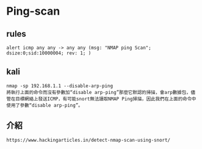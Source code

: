 # Ping-scan

## rules
```
alert icmp any any -> any any (msg: "NMAP ping Scan"; dsize:0;sid:10000004; rev: 1; )
```
## kali 
```
nmap -sp 192.168.1.1 --disable-arp-ping
將執行上面的命令而沒有參數加“disable arp-ping”那麼它默認的掃描，會arp數據包，儘管在目標網絡上發送ICMP，有可能snort無法讀取NMAP Ping掃描，因此我們在上面的命令中使用了參數“disable arp-ping”。
```

## 介紹
```
https://www.hackingarticles.in/detect-nmap-scan-using-snort/
```
